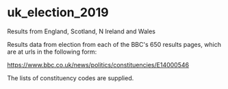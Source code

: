 # uk_election_2019
Results from England, Scotland, N Ireland and Wales

Results data from election from each of the BBC's 650 results pages, which are at urls in the following form:

https://www.bbc.co.uk/news/politics/constituencies/E14000546

The lists of constituency codes are supplied.
